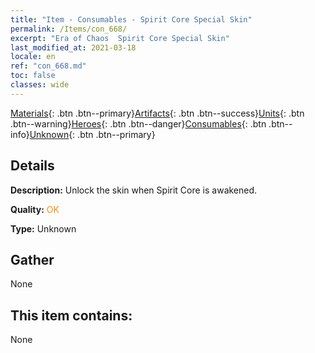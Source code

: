 ```yaml
---
title: "Item - Consumables - Spirit Core Special Skin"
permalink: /Items/con_668/
excerpt: "Era of Chaos  Spirit Core Special Skin"
last_modified_at: 2021-03-18
locale: en
ref: "con_668.md"
toc: false
classes: wide
---
```

 [Materials](/Items/){: .btn .btn--primary}[Artifacts](/Items/Artifacts/){: .btn .btn--success}[Units](/Items/Units/){: .btn .btn--warning}[Heroes](/Items/Heroes/){: .btn .btn--danger}[Consumables](/Items/Consumables/){: .btn .btn--info}[Unknown](/Items/Unknown/){: .btn .btn--primary}

## Details
 **Description:** Unlock the skin when Spirit Core is awakened.

 **Quality:** <span style="color: #FF8C00">OK</span>

 **Type:** Unknown

## Gather

  None

## This item contains:

  None

